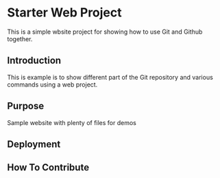 # Starter Web Project

This is a simple wbsite project for showing how to use Git and Github together.

## Introduction

This is example is to show different part of the Git repository and various commands using a web project.

## Purpose

Sample website with plenty of files for demos

## Deployment

## How To Contribute